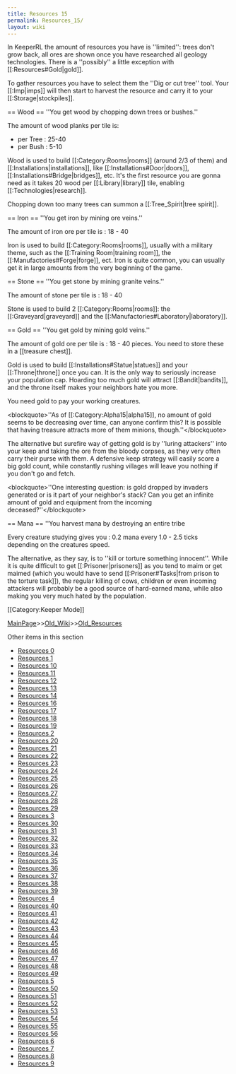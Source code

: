 ```yaml
---
title: Resources 15
permalink: Resources_15/
layout: wiki
---
```

In KeeperRL the amount of resources you have is ''limited'': trees don't grow back, all ores are shown once you have researched all geology technologies. There is a ''possibly'' a little exception with [[:Resources#Gold|gold]].

To gather resources you have to select them the ''Dig or cut tree'' tool. Your [[:Imp|imps]] will then start to harvest the resource and carry it to your [[:Storage|stockpiles]].

== Wood ==
''You get wood by chopping down trees or bushes.''

The amount of wood planks per tile is: 
* per Tree : 25-40
* per Bush : 5-10

Wood is used to build [[:Category:Rooms|rooms]] (around 2/3 of them) and [[:Installations|installations]], like [[:Installations#Door|doors]], [[:Installations#Bridge|bridges]], etc. It's the first resource you are gonna need as it takes 20 wood per [[:Library|library]] tile, enabling [[:Technologies|research]].

Chopping down too many trees can summon a [[:Tree_Spirit|tree spirit]].

== Iron ==
''You get iron by mining ore veins.''

The amount of iron ore per tile is : 18 - 40

Iron is used to build [[:Category:Rooms|rooms]], usually with a military theme, such as the [[:Training Room|training room]], the [[:Manufactories#Forge|forge]], ect. Iron is quite common, you can usually get it in large amounts from the very beginning of the game.

== Stone ==
''You get stone by mining granite veins.''

The amount of stone per tile is : 18 - 40

Stone is used to build 2 [[:Category:Rooms|rooms]]: the [[:Graveyard|graveyard]] and the [[:Manufactories#Laboratory|laboratory]].

== Gold ==
''You get gold by mining gold veins.''

The amount of gold ore per tile is : 18 - 40 pieces. You need to store these in a [[treasure chest]].

Gold is used to build [[:Installations#Statue|statues]] and your [[:Throne|throne]] once you can. It is the only way to seriously increase your population cap. Hoarding too much gold will attract [[:Bandit|bandits]], and the throne itself makes your neighbors hate you more.

You need gold to pay your working creatures.

&lt;blockquote&gt;''As of [[:Category:Alpha15|alpha15]], no amount of gold seems to be decreasing over time, can anyone confirm this? It is possible that having treasure attracts more of them minions, though.''&lt;/blockquote&gt;

The alternative but surefire way of getting gold is by ''luring attackers'' into your keep and taking the ore from the bloody corpses, as they very often carry their purse with them. A defensive keep strategy will easily score a big gold count, while constantly rushing villages will leave you nothing if you don't go and fetch.

&lt;blockquote&gt;''One interesting question: is gold dropped by invaders generated or is it part of your neighbor's stack? Can you get an infinite amount of gold and equipment from the incoming deceased?''&lt;/blockquote&gt;

== Mana ==
''You harvest mana by destroying an entire tribe

Every creature studying gives you : 0.2 mana every 1.0 - 2.5 ticks depending on the creatures speed.

The alternative, as they say, is to ''kill or torture something innocent''. While it is quite difficult to get [[:Prisoner|prisoners]] as you tend to maim or get maimed (which you would have to send [[:Prisoner#Tasks|from prison to the torture task]]), the regular killing of cows, children or even incoming attackers will probably be a good source of hard-earned mana, while also making you very much hated by the population.

[[Category:Keeper Mode]]

[MainPage](/keeperrl_wiki/ "wikilink")>>[Old_Wiki](/keeperrl_wiki/Old_Wiki "wikilink")>>[Old_Resources](/keeperrl_wiki/Old_Resources "wikilink")

Other items in this section
-    [Resources 0](/keeperrl_wiki/Resources_0 "wikilink")
-    [Resources 1](/keeperrl_wiki/Resources_1 "wikilink")
-    [Resources 10](/keeperrl_wiki/Resources_10 "wikilink")
-    [Resources 11](/keeperrl_wiki/Resources_11 "wikilink")
-    [Resources 12](/keeperrl_wiki/Resources_12 "wikilink")
-    [Resources 13](/keeperrl_wiki/Resources_13 "wikilink")
-    [Resources 14](/keeperrl_wiki/Resources_14 "wikilink")
-    [Resources 16](/keeperrl_wiki/Resources_16 "wikilink")
-    [Resources 17](/keeperrl_wiki/Resources_17 "wikilink")
-    [Resources 18](/keeperrl_wiki/Resources_18 "wikilink")
-    [Resources 19](/keeperrl_wiki/Resources_19 "wikilink")
-    [Resources 2](/keeperrl_wiki/Resources_2 "wikilink")
-    [Resources 20](/keeperrl_wiki/Resources_20 "wikilink")
-    [Resources 21](/keeperrl_wiki/Resources_21 "wikilink")
-    [Resources 22](/keeperrl_wiki/Resources_22 "wikilink")
-    [Resources 23](/keeperrl_wiki/Resources_23 "wikilink")
-    [Resources 24](/keeperrl_wiki/Resources_24 "wikilink")
-    [Resources 25](/keeperrl_wiki/Resources_25 "wikilink")
-    [Resources 26](/keeperrl_wiki/Resources_26 "wikilink")
-    [Resources 27](/keeperrl_wiki/Resources_27 "wikilink")
-    [Resources 28](/keeperrl_wiki/Resources_28 "wikilink")
-    [Resources 29](/keeperrl_wiki/Resources_29 "wikilink")
-    [Resources 3](/keeperrl_wiki/Resources_3 "wikilink")
-    [Resources 30](/keeperrl_wiki/Resources_30 "wikilink")
-    [Resources 31](/keeperrl_wiki/Resources_31 "wikilink")
-    [Resources 32](/keeperrl_wiki/Resources_32 "wikilink")
-    [Resources 33](/keeperrl_wiki/Resources_33 "wikilink")
-    [Resources 34](/keeperrl_wiki/Resources_34 "wikilink")
-    [Resources 35](/keeperrl_wiki/Resources_35 "wikilink")
-    [Resources 36](/keeperrl_wiki/Resources_36 "wikilink")
-    [Resources 37](/keeperrl_wiki/Resources_37 "wikilink")
-    [Resources 38](/keeperrl_wiki/Resources_38 "wikilink")
-    [Resources 39](/keeperrl_wiki/Resources_39 "wikilink")
-    [Resources 4](/keeperrl_wiki/Resources_4 "wikilink")
-    [Resources 40](/keeperrl_wiki/Resources_40 "wikilink")
-    [Resources 41](/keeperrl_wiki/Resources_41 "wikilink")
-    [Resources 42](/keeperrl_wiki/Resources_42 "wikilink")
-    [Resources 43](/keeperrl_wiki/Resources_43 "wikilink")
-    [Resources 44](/keeperrl_wiki/Resources_44 "wikilink")
-    [Resources 45](/keeperrl_wiki/Resources_45 "wikilink")
-    [Resources 46](/keeperrl_wiki/Resources_46 "wikilink")
-    [Resources 47](/keeperrl_wiki/Resources_47 "wikilink")
-    [Resources 48](/keeperrl_wiki/Resources_48 "wikilink")
-    [Resources 49](/keeperrl_wiki/Resources_49 "wikilink")
-    [Resources 5](/keeperrl_wiki/Resources_5 "wikilink")
-    [Resources 50](/keeperrl_wiki/Resources_50 "wikilink")
-    [Resources 51](/keeperrl_wiki/Resources_51 "wikilink")
-    [Resources 52](/keeperrl_wiki/Resources_52 "wikilink")
-    [Resources 53](/keeperrl_wiki/Resources_53 "wikilink")
-    [Resources 54](/keeperrl_wiki/Resources_54 "wikilink")
-    [Resources 55](/keeperrl_wiki/Resources_55 "wikilink")
-    [Resources 56](/keeperrl_wiki/Resources_56 "wikilink")
-    [Resources 6](/keeperrl_wiki/Resources_6 "wikilink")
-    [Resources 7](/keeperrl_wiki/Resources_7 "wikilink")
-    [Resources 8](/keeperrl_wiki/Resources_8 "wikilink")
-    [Resources 9](/keeperrl_wiki/Resources_9 "wikilink")
